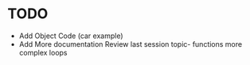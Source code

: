 # TODO

* Add Object Code (car example)
* Add More documentation
Review last session topic- functions
more complex loops
